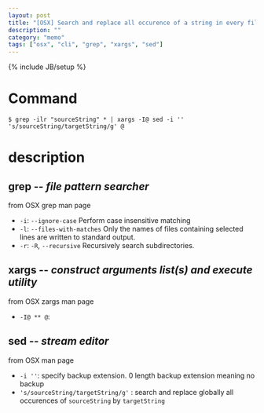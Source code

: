 ```yaml
---
layout: post
title: "[OSX] Search and replace all occurence of a string in every file in specified directory"
description: ""
category: "memo"
tags: ["osx", "cli", "grep", "xargs", "sed"]
---
```

{% include JB/setup %}

# Command

```
$ grep -ilr "sourceString" * | xargs -I@ sed -i '' 's/sourceString/targetString/g' @
```

# description

## grep -- *file pattern searcher*

from OSX grep man page

  * `-i`: `--ignore-case` Perform case insensitive matching
  * `-l`: `--files-with-matches` Only the names of files containing selected lines are written to standard output.
  * `-r`: `-R`, `--recursive` Recursively search subdirectories.

## xargs -- *construct arguments list(s) and execute utility*

from OSX zargs man page

  * `-I@ ** @`:

## sed -- *stream editor*

from OSX man page

  * `-i ''`: specify backup extension. 0 length backup extension meaning no backup
  * `'s/sourceString/targetString/g'` : search and replace globally all occurences of `sourceString` by `targetString`
